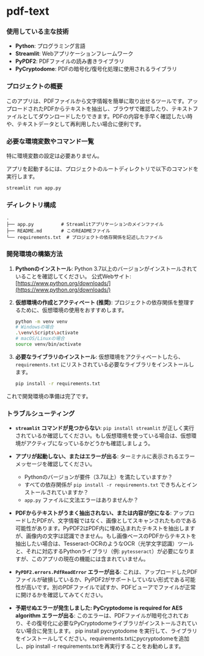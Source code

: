 # pdf-text

### 使用している主な技術

* **Python**: プログラミング言語
* **Streamlit**: Webアプリケーションフレームワーク
* **PyPDF2**: PDFファイルの読み書きライブラリ
* **PyCryptodome**: PDFの暗号化/復号化処理に使用されるライブラリ

### プロジェクトの概要

このアプリは、PDFファイルから文字情報を簡単に取り出せるツールです。アップロードされたPDFからテキストを抽出し、ブラウザで確認したり、テキストファイルとしてダウンロードしたりできます。PDFの内容を手早く確認したい時や、テキストデータとして再利用したい場合に便利です。

### 必要な環境変数やコマンド一覧

特に環境変数の設定は必要ありません。

アプリを起動するには、プロジェクトのルートディレクトリで以下のコマンドを実行します。

```bash
streamlit run app.py
```

### ディレクトリ構成

```
.
├── app.py          # Streamlitアプリケーションのメインファイル
├── README.md       # このREADMEファイル
└── requirements.txt  # プロジェクトの依存関係を記述したファイル
```

### 開発環境の構築方法

1.  **Pythonのインストール**:
    Python 3.7以上のバージョンがインストールされていることを確認してください。
    公式Webサイト: [https://www.python.org/downloads/](https://www.python.org/downloads/)

2.  **仮想環境の作成とアクティベート (推奨)**:
    プロジェクトの依存関係を整理するために、仮想環境の使用をおすすめします。

    ```bash
    python -m venv venv
    # Windowsの場合
    .\venv\Scripts\activate
    # macOS/Linuxの場合
    source venv/bin/activate
    ```

3.  **必要なライブラリのインストール**:
    仮想環境をアクティベートしたら、`requirements.txt` にリストされている必要なライブラリをインストールします。

    ```bash
    pip install -r requirements.txt
    ```

これで開発環境の準備は完了です。

### トラブルシューティング

* **`streamlit` コマンドが見つからない**:
    `pip install streamlit` が正しく実行されているか確認してください。もし仮想環境を使っている場合は、仮想環境がアクティブになっているかどうかも確認しましょう。

* **アプリが起動しない、またはエラーが出る**:
    ターミナルに表示されるエラーメッセージを確認してください。
    * Pythonのバージョンが要件（3.7以上）を満たしていますか？
    * すべての依存関係が `pip install -r requirements.txt` できちんとインストールされていますか？
    * `app.py` ファイルに文法エラーはありませんか？

* **PDFからテキストがうまく抽出されない、または内容が空になる**:
    アップロードしたPDFが、文字情報ではなく、画像としてスキャンされたものである可能性があります。PyPDF2はPDF内に埋め込まれたテキストを抽出しますが、画像内の文字は認識できません。もし画像ベースのPDFからテキストを抽出したい場合は、Tesseract-OCRのようなOCR（光学文字認識）ツールと、それに対応するPythonライブラリ（例: `pytesseract`）が必要になりますが、このアプリの現在の機能には含まれていません。

* **`PyPDF2.errors.PdfReadError` エラーが出る**:
    これは、アップロードしたPDFファイルが破損しているか、PyPDF2がサポートしていない形式である可能性が高いです。別のPDFファイルで試すか、PDFビューアでファイルが正常に開けるかを確認してみてください。

* **予期せぬエラーが発生しました: PyCryptodome is required for AES algorithm エラーが出る**:
このエラーは、PDFファイルが暗号化されており、その復号化に必要なPyCryptodomeライブラリがインストールされていない場合に発生します。
pip install pycryptodome を実行して、ライブラリをインストールしてください。requirements.txtにpycryptodomeを追加し、pip install -r requirements.txtを再実行することをお勧めします。
